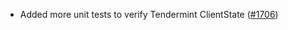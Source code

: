 *   Added more unit tests to verify Tendermint ClientState
    ([#1706](https://github.com/informalsystems/ibc-rs/issues/1706))
